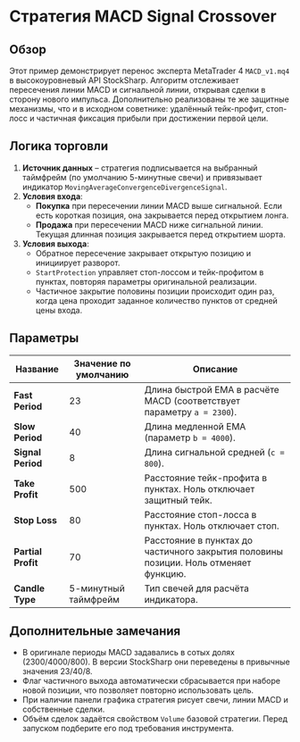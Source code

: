 # Стратегия MACD Signal Crossover

## Обзор
Этот пример демонстрирует перенос эксперта MetaTrader 4 `MACD_v1.mq4` в высокоуровневый API StockSharp. Алгоритм отслеживает пересечения линии MACD и сигнальной линии, открывая сделки в сторону нового импульса. Дополнительно реализованы те же защитные механизмы, что и в исходном советнике: удалённый тейк-профит, стоп-лосс и частичная фиксация прибыли при достижении первой цели.

## Логика торговли
1. **Источник данных** – стратегия подписывается на выбранный таймфрейм (по умолчанию 5-минутные свечи) и привязывает индикатор `MovingAverageConvergenceDivergenceSignal`.
2. **Условия входа**:
   - **Покупка** при пересечении линии MACD выше сигнальной. Если есть короткая позиция, она закрывается перед открытием лонга.
   - **Продажа** при пересечении MACD ниже сигнальной линии. Текущая длинная позиция закрывается перед открытием шорта.
3. **Условия выхода**:
   - Обратное пересечение закрывает открытую позицию и инициирует разворот.
   - `StartProtection` управляет стоп-лоссом и тейк-профитом в пунктах, повторяя параметры оригинальной реализации.
   - Частичное закрытие половины позиции происходит один раз, когда цена проходит заданное количество пунктов от средней цены входа.

## Параметры
| Название | Значение по умолчанию | Описание |
|----------|-----------------------|----------|
| **Fast Period** | 23 | Длина быстрой EMA в расчёте MACD (соответствует параметру `a = 2300`). |
| **Slow Period** | 40 | Длина медленной EMA (параметр `b = 4000`). |
| **Signal Period** | 8 | Длина сигнальной средней (`c = 800`). |
| **Take Profit** | 500 | Расстояние тейк-профита в пунктах. Ноль отключает защитный тейк. |
| **Stop Loss** | 80 | Расстояние стоп-лосса в пунктах. Ноль отключает стоп. |
| **Partial Profit** | 70 | Расстояние в пунктах до частичного закрытия половины позиции. Ноль отменяет функцию. |
| **Candle Type** | 5-минутный таймфрейм | Тип свечей для расчёта индикатора.

## Дополнительные замечания
- В оригинале периоды MACD задавались в сотых долях (2300/4000/800). В версии StockSharp они переведены в привычные значения 23/40/8.
- Флаг частичного выхода автоматически сбрасывается при наборе новой позиции, что позволяет повторно использовать цель.
- При наличии панели графика стратегия рисует свечи, линии MACD и собственные сделки.
- Объём сделок задаётся свойством `Volume` базовой стратегии. Перед запуском подберите его под требования инструмента.
